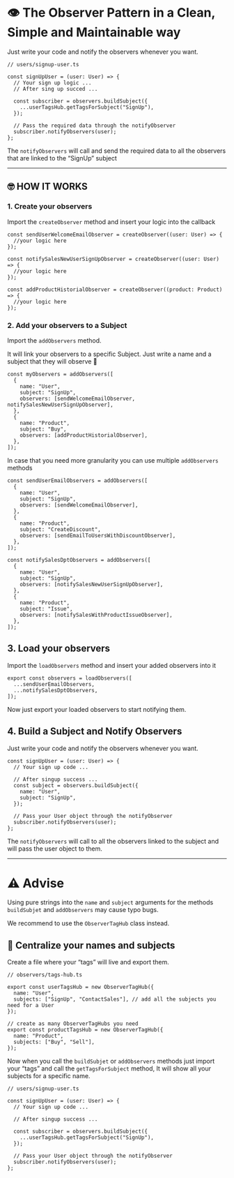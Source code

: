 # 👁️ The Observer Pattern in a Clean, Simple and Maintainable way

Just write your code and notify the observers whenever you want.

```tsx
// users/signup-user.ts

const signUpUser = (user: User) => {
  // Your sign up logic ...
  // After sing up succed ...

  const subscriber = observers.buildSubject({
    ...userTagsHub.getTagsForSubject("SignUp"),
  });

  // Pass the required data through the notifyObserver
  subscriber.notifyObservers(user);
};
```

The `notifyObservers` will call and send the required data to all the observers that are linked to the “SignUp” subject

---

## 🤓 HOW IT WORKS

### 1. Create your observers

Import the `createObserver` method and insert your logic into the callback

```tsx
const sendUserWelcomeEmailObserver = createObserver((user: User) => {
  //your logic here
});

const notifySalesNewUserSignUpObserver = createObserver((user: User) => {
  //your logic here
});

const addProductHistorialObserver = createObserver((product: Product) => {
  //your logic here
});
```

### 2. Add your observers to a Subject

Import the `addObservers` method.

It will link your observers to a specific Subject. Just write a name and a subject that they will observe 👀

```tsx
const myObservers = addObservers([
  {
    name: "User",
    subject: "SignUp",
    observers: [sendWelcomeEmailObserver, notifySalesNewUserSignUpObserver],
  },
  {
    name: "Product",
    subject: "Buy",
    observers: [addProductHistorialObserver],
  },
]);
```

In case that you need more granularity you can use multiple `addObservers` methods

```tsx
const sendUserEmailObservers = addObservers([
  {
    name: "User",
    subject: "SignUp",
    observers: [sendWelcomeEmailObserver],
  },
  {
    name: "Product",
    subject: "CreateDiscount",
    observers: [sendEmailToUsersWithDiscountObserver],
  },
]);

const notifySalesDptObservers = addObservers([
  {
    name: "User",
    subject: "SignUp",
    observers: [notifySalesNewUserSignUpObserver],
  },
  {
    name: "Product",
    subject: "Issue",
    observers: [notifySalesWithProductIssueObserver],
  },
]);
```

## 3. Load your observers

Import the `loadObservers` method and insert your added observers into it

```tsx
export const observers = loadObservers([
  ...sendUserEmailObservers,
  ...notifySalesDptObservers,
]);
```

Now just export your loaded observers to start notifying them.

## 4. Build a Subject and Notify Observers

Just write your code and notify the observers whenever you want.

```tsx
const signUpUser = (user: User) => {
  // Your sign up code ...

  // After singup success ...
  const subject = observers.buildSubject({
    name: "User",
    subject: "SignUp",
  });

  // Pass your User object through the notifyObserver
  subscriber.notifyObservers(user);
};
```

The `notifyObservers` will call to all the observers linked to the subject and will pass the user object to them.

---

# ⚠️ Advise

Using pure strings into the `name` and `subject` arguments for the methods `buildSubjet` and `addObservers` may cause typo bugs.

We recommend to use the `ObserverTagHub` class instead.

## 🎯 Centralize your names and subjects

Create a file where your “tags” will live and export them.

```tsx
// observers/tags-hub.ts

export const userTagsHub = new ObserverTagHub({
  name: "User",
  subjects: ["SignUp", "ContactSales"], // add all the subjects you need for a User
});

// create as many ObserverTagHubs you need
export const productTagsHub = new ObserverTagHub({
  name: "Product",
  subjects: ["Buy", "Sell"],
});
```

Now when you call the `buildSubjet` or `addObservers` methods just import your “tags” and call the `getTagsForSubject` method, It will show all your subjects for a specific name.

```tsx
// users/signup-user.ts

const signUpUser = (user: User) => {
  // Your sign up code ...

  // After singup success ...

  const subscriber = observers.buildSubject({
    ...userTagsHub.getTagsForSubject("SignUp"),
  });

  // Pass your User object through the notifyObserver
  subscriber.notifyObservers(user);
};
```
